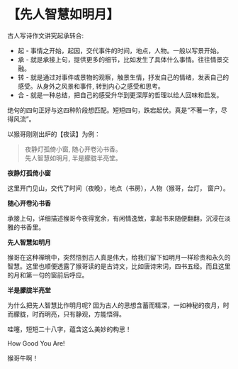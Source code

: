 # 【先人智慧如明月】

古人写诗作文讲究起承转合:

- 起 - 事情之开始，起因，交代事件的时间，地点，人物。一般以写景开始。
- 承 - 就是承接上句，提供更多的细节，比如发生了具体什么事情。往往情景交融。
- 转 - 就是通过对事件或景物的观察，触景生情，抒发自己的情绪，发表自己的感受。从身外之风景和事件, 转到内心之感受和思考。
- 合 - 就是一种总结，把自己的感受升华到更深厚的哲理以给人回味和启发。

绝句的四句正好与这四种阶段想匹配。短短四句，跌宕起伏。真是“不著一字，尽得风流”。

以猴哥刚刚出炉的【夜读】为例：

> 夜静灯孤倚小窗, 随心开卷沁书香。  
> 先人智慧如明月, 半是朦胧半亮堂。

**夜静灯孤倚小窗**

这里开门见山，交代了时间（夜晚），地点（书房），人物（猴哥，台灯， 窗户）。

**随心开卷沁书香** 

承接上句，详细描述猴哥今夜得宽余，有闲情逸致，拿起书来随便翻翻，沉浸在淡雅的书香里。

**先人智慧如明月**

猴哥在这种禅境中，突然悟到古人真是伟大，给我们留下如明月一样珍贵和永久的智慧。这里也顺便透露了猴哥读的是古诗文，比如唐诗宋词，四书五经。而且这里的月和第一句的窗前后呼应。

**半是朦胧半亮堂**

为什么把先人智慧比作明月呢? 因为古人的思想含蓄而精深，一如神秘的夜月，时而朦胧，时而明亮，只有静观，方能悟得。

哇噻，短短二十八字，蕴含这么美妙的构思！

How Good You Are! 

猴哥牛啊！
